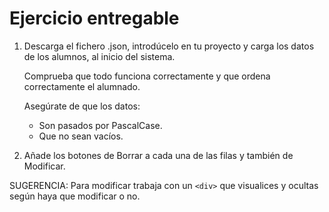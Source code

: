 # Ejercicio entregable

1. Descarga el fichero .json, introdúcelo en tu proyecto y carga los datos de los alumnos, al inicio del sistema.

    Comprueba que todo funciona correctamente y que ordena correctamente el alumnado.

    Asegúrate de que los datos:

    - Son pasados por PascalCase.
    - Que no sean vacíos.

2. Añade los botones de Borrar a cada una de las filas y también de Modificar.

SUGERENCIA: Para modificar trabaja con un `<div>` que visualices y ocultas según haya que modificar o no.
